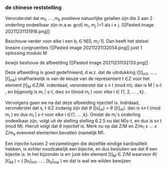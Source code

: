 ### de chinese reststelling
Veronderstel dat m$_1$, ... ,m$_k$ positieve natuurlijke getallen zijn die 2 aan 2 onderling ondeelbaar zijn m.a.w. gcd( m$_i$, m$_j$ )=1 als i $\neq$  j.
![[Pasted image 20211231131918.png]]

Beschouw verder voor elke i een b$_i$ ∈ N[0, m$_i$-1]. Dan heeft het stelsel lineaire congruenties
![[Pasted image 20211231132054.png]]
juist 1 oplossing modulo M

*bewijs*
beshouw de afbeelding 
![[Pasted image 20211231132133.png]]

Deze afbeelding is goed gedefinieerd, d.w.z. dat de uitrdukking ([t]$_m$$_1$, ... ,[t]$_m$$_k$) onafhankelijk is van de keuze van de representant t ∈Z voor het element [t]$_M$  ∈Z/M. inderdaad, veronderstel dat s $\equiv$ t (mod m); dan is M | s-t , en bijgevolg is m$_i$ | s-t, dwz s$\equiv$ t(mod m$_i$ ) voor elke i ∈ {1, 2, ... , k}.

Vervolgens gaan we na dat deze afbeelding injectief is. Indrdaad, veronderstel dat s, t ∈Z zodanig zijn dat $\theta$ ([s]$_m$) = $\theta$ ([t]$_m$). dan is s$\equiv$ t (mod m$_i$ ) en dus m$_i$ | s-t voor elke i ∈{1, ... ,k}.
Omdat de m$_i$'s onderling ondeelbaar zijn, volgt uit de stelling stelling 6.2.5 nu dat M|s-t, en dus is s$\equiv$ t (mod M). Hieruit volgt dat $\theta$ injectief is.
Merk nu op dat Z/M en Z/m$_1$ x ... x Z/m$_k$ evenveel elementen bevatten (namelijk M).

Een injectie tussen 2 verzamelingen die dezelfde eindige kardinaliteit hebben, is echter noodzakelijk een bijectie, en dus besluiten we dat $\theta$ een bijectie is.
In het bijzonder is err juist één element [t]$_M$ ∈ Z/M waarvoor 
$\theta$( [t]$_M$ ) = ( [b$_1$]$_m$$_1$, ... , [b$_k$]$_m$$_k$ )
en dat is wat we wilden bewijzen